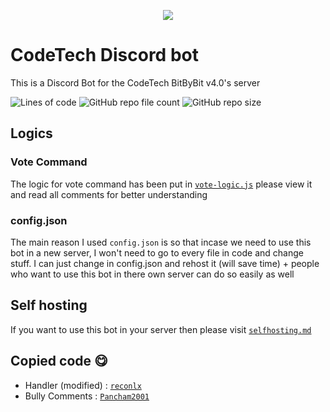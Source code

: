 <p align="center">

<img src="https://img.shields.io/website?down_color=%23eb4034&down_message=OFFLINE&label=Bot%20status&logo=CodeTech%20bot&logoColor=%238135c4&style=for-the-badge&up_color=%2389c435&up_message=ONLINE&url=https%3A%2F%2Fctbot.onrender.com">
</p>

# CodeTech Discord bot
This is a Discord Bot for the CodeTech BitByBit v4.0's server

![Lines of code](https://img.shields.io/tokei/lines/github/ArnavGupta30/ct-bot?style=for-the-badge) ![GitHub repo file count](https://img.shields.io/github/directory-file-count/ArnavGupta30/ct-bot?style=for-the-badge) ![GitHub repo size](https://img.shields.io/github/repo-size/ArnavGupta30/ct-bot?style=for-the-badge)
## Logics
### Vote Command
The logic for vote command has been put in [`vote-logic.js`](https://github.com/ArnavGupta30/ct-bot/blob/main/vote-logic.js) please view it and read all comments for better understanding
### config.json
The main reason I used `config.json` is so that incase we need to use this bot in a new server, I won't need to go to every file in code and change stuff. I can just change in config.json and rehost it (will save time) + people who want to use this bot in there own server can do so easily as well
## Self hosting
If you want to use this bot in your server then please visit [`selfhosting.md`](https://github.com/ArnavGupta30/ct-bot/blob/main/selfhosting.md)
## Copied code 😋
- Handler (modified) : [`reconlx`](https://github.com/reconlx)
- Bully Comments : [`Pancham2001`](https://github.com/https://github.com/reconlx)
